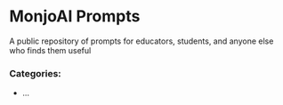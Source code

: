 # MonjoAI Prompts

A public repository of prompts for educators, students, and anyone else who finds them useful

### Categories: 
- ...
